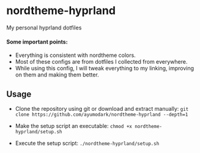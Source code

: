 # nordtheme-hyprland
My personal hyprland dotfiles

#### Some important points:
- Everything is consistent with nordtheme colors.
- Most of these configs are from dotfiles I collected from everywhere.
- While using this config, I will tweak everything to my linking, improving on them and making them better.

## Usage
- Clone the repository using git or download and extract manually:
    `git clone https://github.com/ayumodark/nordtheme-hyprland --depth=1`

- Make the setup script an executable:
    `chmod +x nordtheme-hyprland/setup.sh`

- Execute the setup script:
    `./nordtheme-hyprland/setup.sh`
